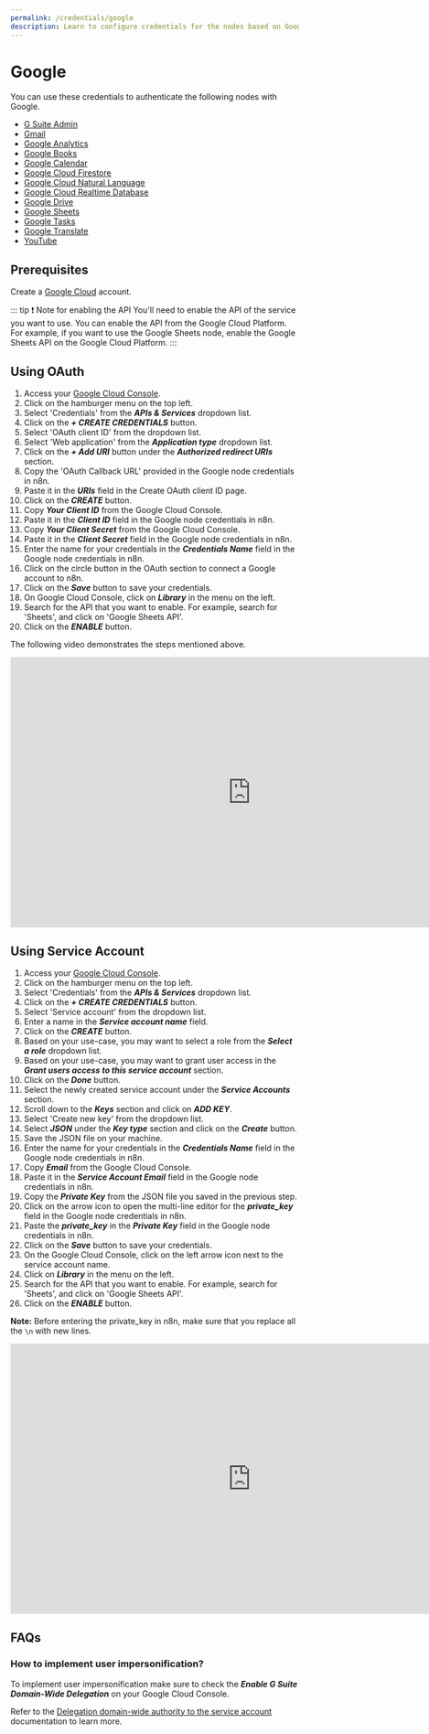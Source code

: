 ```yaml
---
permalink: /credentials/google
description: Learn to configure credentials for the nodes based on Google services in n8n
---
```


# Google

You can use these credentials to authenticate the following nodes with Google.
- [G Suite Admin](../../nodes-library/nodes/GSuiteAdmin/README.md)
- [Gmail](../../nodes-library/nodes/Gmail/README.md)
- [Google Analytics](../../nodes-library/nodes/GoogleAnalytics/README.md)
- [Google Books](../../nodes-library/nodes/GoogleBooks/README.md)
- [Google Calendar](../../nodes-library/nodes/GoogleCalendar/README.md)
- [Google Cloud Firestore](../../nodes-library/nodes/GoogleCloudFirestore/README.md)
- [Google Cloud Natural Language](../../nodes-library/nodes/GoogleCloudNaturalLanguage/README.md)
- [Google Cloud Realtime Database](../../nodes-library/nodes/GoogleCloudRealtimeDatabase/README.md)
- [Google Drive](../../nodes-library/nodes/GoogleDrive/README.md)
- [Google Sheets](../../nodes-library/nodes/GoogleSheets/README.md)
- [Google Tasks](../../nodes-library/nodes/GoogleTasks/README.md)
- [Google Translate](../../nodes-library/nodes/GoogleTranslate/README.md)
- [YouTube](../../nodes-library/nodes/YouTube/README.md)


## Prerequisites

Create a [Google Cloud](https://cloud.google.com/) account.

<!-- ### API Key

1. Access your Google dashboard.
2. Click on your user icon on the top left.
3. Click on API & Services.
4. Click on Credentials.
5. Click on Create Credentials.
6. Click on API Key.
7. Use provided API Key with your Google node credentials in n8n.
![Getting Google credentials](https://i.imgur.com/r9KX5Gh.gif)  -->

::: tip ❗️ Note for enabling the API
You'll need to enable the API of the service you want to use. You can enable the API from the Google Cloud Platform. For example, if you want to use the Google Sheets node, enable the Google Sheets API on the Google Cloud Platform.
:::

## Using OAuth

1. Access your [Google Cloud Console](https://console.cloud.google.com).
2. Click on the hamburger menu on the top left.
3. Select 'Credentials' from the ***APIs & Services*** dropdown list.
4. Click on the ***+ CREATE CREDENTIALS*** button.
5. Select 'OAuth client ID' from the dropdown list.
6. Select 'Web application' from the ***Application type*** dropdown list.
7. Click on the ***+ Add URI*** button under the ***Authorized redirect URIs*** section.
8. Copy the 'OAuth Callback URL' provided in the Google node credentials in n8n.
9. Paste it in the ***URIs*** field in the Create OAuth client ID page.
10. Click on the ***CREATE*** button.
11. Copy ***Your Client ID*** from the Google Cloud Console.
12. Paste it in the ***Client ID*** field in the Google node credentials in n8n.
13. Copy ***Your Client Secret*** from the Google Cloud Console.
14. Paste it in the ***Client Secret*** field in the Google node credentials in n8n.
15. Enter the name for your credentials in the ***Credentials Name*** field in the Google node credentials in n8n.
16. Click on the circle button in the OAuth section to connect a Google account to n8n.
17. Click on the ***Save*** button to save your credentials.
18. On Google Cloud Console, click on ***Library*** in the menu on the left.
19. Search for the API that you want to enable. For example, search for 'Sheets', and click on 'Google Sheets API'.
20. Click on the ***ENABLE*** button.

The following video demonstrates the steps mentioned above.

<iframe width="840" height="472.5" src="https://www.youtube.com/embed/gZ6N2H3_vys" frameborder="0" allow="accelerometer; autoplay; clipboard-write; encrypted-media; gyroscope; picture-in-picture" allowfullscreen></iframe>

## Using Service Account

1. Access your [Google Cloud Console](https://console.cloud.google.com).
2. Click on the hamburger menu on the top left.
3. Select 'Credentials' from the ***APIs & Services*** dropdown list.
4. Click on the ***+ CREATE CREDENTIALS*** button.
5. Select 'Service account' from the dropdown list.
6. Enter a name in the ***Service account name*** field.
7. Click on the ***CREATE*** button.
8. Based on your use-case, you may want to select a role from the ***Select a role*** dropdown list.
9. Based on your use-case, you may want to grant user access in the ***Grant users access to this service account*** section.
10. Click on the ***Done*** button.
11. Select the newly created service account under the ***Service Accounts*** section.
12. Scroll down to the ***Keys*** section and click on ***ADD KEY***.
13. Select 'Create new key' from the dropdown list.
14. Select ***JSON*** under the ***Key type*** section and click on the ***Create*** button.
15. Save the JSON file on your machine.
16. Enter the name for your credentials in the ***Credentials Name*** field in the Google node credentials in n8n.
17. Copy ***Email*** from the Google Cloud Console.
18. Paste it in the ***Service Account Email*** field in the Google node credentials in n8n.
19. Copy the ***Private Key*** from the JSON file you saved in the previous step.
20. Click on the arrow icon to open the multi-line editor for the ***private_key*** field in the Google node credentials in n8n.
21. Paste the ***private_key*** in the ***Private Key*** field in the Google node credentials in n8n.
22. Click on the ***Save*** button to save your credentials.
23. On the Google Cloud Console, click on the left arrow icon next to the service account name.
24. Click on ***Library*** in the menu on the left.
25. Search for the API that you want to enable. For example, search for 'Sheets', and click on 'Google Sheets API'.
26. Click on the ***ENABLE*** button.


**Note:** Before entering the private_key in n8n, make sure that you replace all the `\n` with new lines.

<iframe width="840" height="472.5" src="https://www.youtube.com/embed/ArXVlpo3y1k" frameborder="0" allow="accelerometer; autoplay; clipboard-write; encrypted-media; gyroscope; picture-in-picture" allowfullscreen></iframe>

## FAQs

### How to implement user impersonification?

To implement user impersonification make sure to check the ***Enable G Suite Domain-Wide Delegation*** on your Google Cloud Console.

Refer to the [Delegation domain-wide authority to the service account](https://developers.google.com/identity/protocols/oauth2/service-account#delegatingauthority) documentation to learn more.
